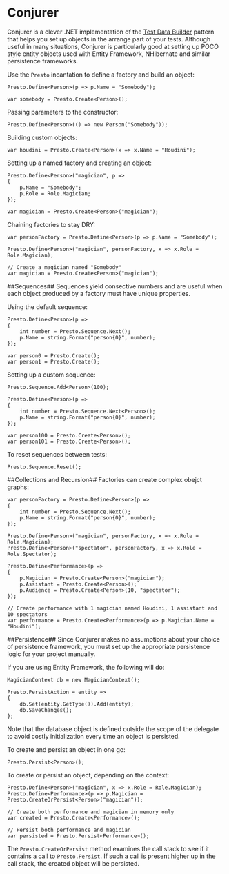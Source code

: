Conjurer
========

Conjurer is a clever .NET implementation of the [Test Data Builder](http://www.natpryce.com/articles/000714.html) pattern that helps you set up objects in the arrange part of your tests.  Although useful in many situations, Conjurer is particularly good at setting up POCO style entity objects used with Entity Framework, NHibernate and similar persistence frameworks.

Use the `Presto` incantation to define a factory and build an object:

    Presto.Define<Person>(p => p.Name = "Somebody");

    var somebody = Presto.Create<Person>();
    
Passing parameters to the constructor:

    Presto.Define<Person>(() => new Person("Somebody"));

Building custom objects:

    var houdini = Presto.Create<Person>(x => x.Name = "Houdini");

Setting up a named factory and creating an object:

    Presto.Define<Person>("magician", p => 
    {
        p.Name = "Somebody";
        p.Role = Role.Magician;
    });

    var magician = Presto.Create<Person>("magician");

Chaining factories to stay DRY:

    var personFactory = Presto.Define<Person>(p => p.Name = "Somebody");

    Presto.Define<Person>("magician", personFactory, x => x.Role = Role.Magician);
    
    // Create a magician named "Somebody"
    var magician = Presto.Create<Person>("magician");
    
##Sequences##
Sequences yield consective numbers and are useful when each object produced by a factory must have unique properties. 

Using the default sequence: 

    Presto.Define<Person>(p => 
    {
        int number = Presto.Sequence.Next();
        p.Name = string.Format("person{0}", number);
    });
    
    var person0 = Presto.Create();
    var person1 = Presto.Create();
    
Setting up a custom sequence:

    Presto.Sequence.Add<Person>(100);

    Presto.Define<Person>(p =>
    {
        int number = Presto.Sequence.Next<Person>();
        p.Name = string.Format("person{0}", number);
    });

    var person100 = Presto.Create<Person>();
    var person101 = Presto.Create<Person>();
    
To reset sequences between tests:

    Presto.Sequence.Reset();

##Collections and Recursion##
Factories can create complex obejct graphs:

    var personFactory = Presto.Define<Person>(p =>
    {
        int number = Presto.Sequence.Next();
        p.Name = string.Format("person{0}", number);
    });

    Presto.Define<Person>("magician", personFactory, x => x.Role = Role.Magician);
    Presto.Define<Person>("spectator", personFactory, x => x.Role = Role.Spectator);

    Presto.Define<Performance>(p =>
    {
        p.Magician = Presto.Create<Person>("magician");
        p.Assistant = Presto.Create<Person>();
        p.Audience = Presto.Create<Person>(10, "spectator");
    });
    
    // Create performance with 1 magician named Houdini, 1 assistant and 10 spectators
    var performance = Presto.Create<Performance>(p => p.Magician.Name = "Houdini");
    
##Persistence##
Since Conjurer makes no assumptions about your choice of persistence framework, you must set up the appropriate persistence logic for your project manually. 

If you are using Entity Framework, the following will do:

    MagicianContext db = new MagicianContext();

    Presto.PersistAction = entity =>
    {
        db.Set(entity.GetType()).Add(entity);
        db.SaveChanges();
    };
Note that the database object is defined outside the scope of the delegate to avoid costly initialization every time an object is persisted.

To create and persist an object in one go:

    Presto.Persist<Person>();
    
To create or persist an object, depending on the context:

    Presto.Define<Person>("magician", x => x.Role = Role.Magician);
    Presto.Define<Performance>(p => p.Magician = Presto.CreateOrPersist<Person>("magician"));

    // Create both performance and magician in memory only
    var created = Presto.Create<Performance>();
    
    // Persist both performance and magician
    var persisted = Presto.Persist<Performance>();
    
The `Presto.CreateOrPersist` method examines the call stack to see if it contains a call to `Presto.Persist`. If such a call is present higher up in the call stack, the created object will be persisted.    
